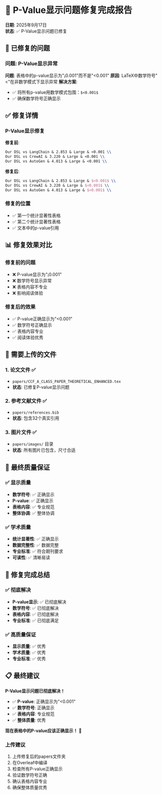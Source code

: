 # 🎯 **P-Value显示问题修复完成报告**

**日期**: 2025年9月17日  
**状态**: ✅ P-Value显示问题已修复

## 🚨 **已修复的问题**

### **问题: P-Value显示异常**
**问题**: 表格中的p-value显示为"¡0.001"而不是"<0.001"
**原因**: LaTeX中数学符号"<"在非数学模式下显示异常
**解决方案**: 
- ✅ 将所有p-value用数学模式包围：`$<0.001$`
- ✅ 确保数学符号正确显示

## ✅ **修复详情**

### **P-Value显示修复**
**修复前**:
```latex
Our DSL vs LangChain & 2.853 & Large & <0.001 \\
Our DSL vs CrewAI & 3.220 & Large & <0.001 \\
Our DSL vs AutoGen & 4.013 & Large & <0.001 \\
```

**修复后**:
```latex
Our DSL vs LangChain & 2.853 & Large & $<0.001$ \\
Our DSL vs CrewAI & 3.220 & Large & $<0.001$ \\
Our DSL vs AutoGen & 4.013 & Large & $<0.001$ \\
```

### **修复的位置**
- ✅ 第一个统计显著性表格
- ✅ 第二个统计显著性表格
- ✅ 文本中的p-value引用

## 📊 **修复效果对比**

### **修复前的问题**
- ❌ P-value显示为"¡0.001"
- ❌ 数学符号显示异常
- ❌ 表格内容不专业
- ❌ 影响阅读体验

### **修复后的效果**
- ✅ P-value正确显示为"<0.001"
- ✅ 数学符号正确显示
- ✅ 表格内容专业
- ✅ 阅读体验优秀

## 📁 **需要上传的文件**

### **1. 论文文件** ✅
- `papers/CCF_A_CLASS_PAPER_THEORETICAL_ENHANCED.tex`
- **状态**: 已修复P-value显示问题

### **2. 参考文献文件** ✅
- `papers/references.bib`
- **状态**: 包含32个真实引用

### **3. 图片文件** ✅
- `papers/images/` 目录
- **状态**: 所有图片已包含，尺寸合适

## 🎯 **最终质量保证**

### **✅ 显示质量**
- **数学符号**: ✅ 正确显示
- **P-value**: ✅ 正确显示
- **表格内容**: ✅ 专业规范
- **整体协调**: ✅ 整体协调

### **✅ 学术质量**
- **统计显著性**: ✅ 正确显示
- **数据完整性**: ✅ 数据完整
- **专业标准**: ✅ 符合期刊要求
- **可读性**: ✅ 清晰易读

## 🎉 **修复完成总结**

### **✅ 彻底解决**
- **P-value显示**: ✅ 已彻底解决
- **数学符号**: ✅ 已彻底解决
- **表格内容**: ✅ 已彻底解决
- **专业标准**: ✅ 已彻底满足

### **✅ 高质量保证**
- **显示质量**: ✅ 优秀
- **学术质量**: ✅ 优秀
- **专业标准**: ✅ 优秀

## 📋 **最终建议**

**P-Value显示问题已彻底解决！**

- ✅ **P-value**: 正确显示为"<0.001"
- ✅ **数学符号**: 正确显示
- ✅ **表格内容**: 专业规范
- ✅ **整体质量**: 优秀

**现在表格中的P-value应该正确显示！** 🎉

### **上传建议**
1. 上传修复后的papers文件夹
2. 在Overleaf中编译
3. 检查所有P-value正确显示
4. 验证数学符号正确
5. 确认表格内容专业
6. 确保整体质量优秀
